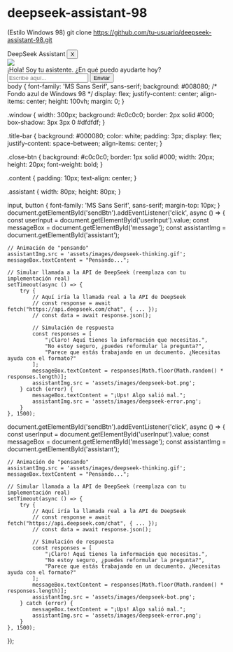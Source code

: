 # deepseek-assistant-98
(Estilo Windows 98)
git clone https://github.com/tu-usuario/deepseek-assistant-98.git
<!DOCTYPE html>
<html>
<head>
    <title>DeepSeek Assistant '98</title>
    <link rel="stylesheet" href="style.css">
    <link href="https://fonts.googleapis.com/css2?family=MS+Sans+Serif" rel="stylesheet">
</head>
<body>
    <div class="window">
        <div class="title-bar">
            <span class="title">DeepSeek Assistant</span>
            <button class="close-btn">X</button>
        </div>
        <div class="content">
            <img src="assets/images/deepseek-bot.png" class="assistant" id="assistant">
            <div class="message" id="message">
                ¡Hola! Soy tu asistente. ¿En qué puedo ayudarte hoy?
            </div>
            <input type="text" id="userInput" placeholder="Escribe aquí...">
            <button id="sendBtn">Enviar</button>
        </div>
    </div>
    <script src="script.js"></script>
</body>
</html>
body {
    font-family: 'MS Sans Serif', sans-serif;
    background: #008080; /* Fondo azul de Windows 98 */
    display: flex;
    justify-content: center;
    align-items: center;
    height: 100vh;
    margin: 0;
}

.window {
    width: 300px;
    background: #c0c0c0;
    border: 2px solid #000;
    box-shadow: 3px 3px 0 #dfdfdf;
}

.title-bar {
    background: #000080;
    color: white;
    padding: 3px;
    display: flex;
    justify-content: space-between;
    align-items: center;
}

.close-btn {
    background: #c0c0c0;
    border: 1px solid #000;
    width: 20px;
    height: 20px;
    font-weight: bold;
}

.content {
    padding: 10px;
    text-align: center;
}

.assistant {
    width: 80px;
    height: 80px;
}

input, button {
    font-family: 'MS Sans Serif', sans-serif;
    margin-top: 10px;
}
document.getElementById('sendBtn').addEventListener('click', async () => {
    const userInput = document.getElementById('userInput').value;
    const messageBox = document.getElementById('message');
    const assistantImg = document.getElementById('assistant');

    // Animación de "pensando"
    assistantImg.src = 'assets/images/deepseek-thinking.gif';
    messageBox.textContent = "Pensando...";

    // Simular llamada a la API de DeepSeek (reemplaza con tu implementación real)
    setTimeout(async () => {
        try {
            // Aquí iría la llamada real a la API de DeepSeek
            // const response = await fetch("https://api.deepseek.com/chat", { ... });
            // const data = await response.json();
            
            // Simulación de respuesta
            const responses = [
                "¡Claro! Aquí tienes la información que necesitas.",
                "No estoy seguro, ¿puedes reformular la pregunta?",
                "Parece que estás trabajando en un documento. ¿Necesitas ayuda con el formato?"
            ];
            messageBox.textContent = responses[Math.floor(Math.random() * responses.length)];
            assistantImg.src = 'assets/images/deepseek-bot.png';
        } catch (error) {
            messageBox.textContent = "¡Ups! Algo salió mal.";
            assistantImg.src = 'assets/images/deepseek-error.png';
        }
    }, 1500);
document.getElementById('sendBtn').addEventListener('click', async () => {
    const userInput = document.getElementById('userInput').value;
    const messageBox = document.getElementById('message');
    const assistantImg = document.getElementById('assistant');

    // Animación de "pensando"
    assistantImg.src = 'assets/images/deepseek-thinking.gif';
    messageBox.textContent = "Pensando...";

    // Simular llamada a la API de DeepSeek (reemplaza con tu implementación real)
    setTimeout(async () => {
        try {
            // Aquí iría la llamada real a la API de DeepSeek
            // const response = await fetch("https://api.deepseek.com/chat", { ... });
            // const data = await response.json();
            
            // Simulación de respuesta
            const responses = [
                "¡Claro! Aquí tienes la información que necesitas.",
                "No estoy seguro, ¿puedes reformular la pregunta?",
                "Parece que estás trabajando en un documento. ¿Necesitas ayuda con el formato?"
            ];
            messageBox.textContent = responses[Math.floor(Math.random() * responses.length)];
            assistantImg.src = 'assets/images/deepseek-bot.png';
        } catch (error) {
            messageBox.textContent = "¡Ups! Algo salió mal.";
            assistantImg.src = 'assets/images/deepseek-error.png';
        }
    }, 1500);
});
